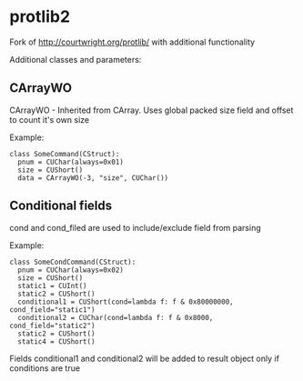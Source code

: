 # protlib2
Fork of http://courtwright.org/protlib/ with additional functionality

Additional classes and parameters:

## CArrayWO
CArrayWO - Inherited from CArray. Uses global packed size field and offset to count it's own size

Example:

```
class SomeCommand(CStruct):
  pnum = CUChar(always=0x01)
  size = CUShort()
  data = CArrayWO(-3, "size", CUChar()) 
```

## Conditional fields
  
cond and cond_filed are used to include/exclude field from parsing 
  
Example:

```  
class SomeCondCommand(CStruct):
  pnum = CUChar(always=0x02)
  size = CUShort()
  static1 = CUInt()
  static2 = CUShort()
  conditional1 = CUShort(cond=lambda f: f & 0x80000000, cond_field="static1")
  conditional2 = CUChar(cond=lambda f: f & 0x8000, cond_field="static2")
  static2 = CUShort()
  static4 = CUShort()
```

Fields conditional1 and conditional2 will be added to result object only if conditions are true

